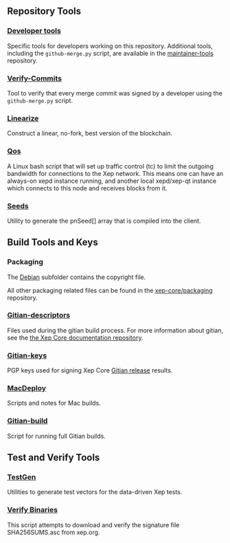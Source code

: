 Repository Tools
---------------------

### [Developer tools](/contrib/devtools) ###
Specific tools for developers working on this repository.
Additional tools, including the `github-merge.py` script, are available in the [maintainer-tools](https://github.com/xep-core/xep-maintainer-tools) repository.

### [Verify-Commits](/contrib/verify-commits) ###
Tool to verify that every merge commit was signed by a developer using the `github-merge.py` script.

### [Linearize](/contrib/linearize) ###
Construct a linear, no-fork, best version of the blockchain.

### [Qos](/contrib/qos) ###

A Linux bash script that will set up traffic control (tc) to limit the outgoing bandwidth for connections to the Xep network. This means one can have an always-on xepd instance running, and another local xepd/xep-qt instance which connects to this node and receives blocks from it.

### [Seeds](/contrib/seeds) ###
Utility to generate the pnSeed[] array that is compiled into the client.

Build Tools and Keys
---------------------

### Packaging ###
The [Debian](/contrib/debian) subfolder contains the copyright file.

All other packaging related files can be found in the [xep-core/packaging](https://github.com/xep-core/packaging) repository.

### [Gitian-descriptors](/contrib/gitian-descriptors) ###
Files used during the gitian build process. For more information about gitian, see the [the Xep Core documentation repository](https://github.com/xep-core/docs).

### [Gitian-keys](/contrib/gitian-keys)
PGP keys used for signing Xep Core [Gitian release](/doc/release-process.md) results.

### [MacDeploy](/contrib/macdeploy) ###
Scripts and notes for Mac builds.

### [Gitian-build](/contrib/gitian-build.py) ###
Script for running full Gitian builds.

Test and Verify Tools
---------------------

### [TestGen](/contrib/testgen) ###
Utilities to generate test vectors for the data-driven Xep tests.

### [Verify Binaries](/contrib/verifybinaries) ###
This script attempts to download and verify the signature file SHA256SUMS.asc from xep.org.
